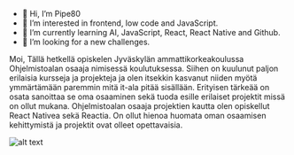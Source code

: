 - 👋 Hi, I’m Pipe80
- 👀 I’m interested in frontend, low code and JavaScript.
- 🌱 I’m currently learning AI, JavaScript, React, React Native and Github.
- 💞️ I’m looking for a new challenges.

Moi,
Tällä hetkellä opiskelen Jyväskylän ammattikorkeakoulussa Ohjelmistoalan osaaja nimisessä koulutuksessa. Siihen on kuulunut paljon erilaisia kursseja ja projekteja ja olen itsekkin kasvanut niiden myötä ymmärtämään paremmin mitä it-ala pitää sisällään. Erityisen tärkeää on osata sanoittaa se oma osaaminen sekä tuoda esille erilaiset projektit missä on ollut mukana. Ohjelmistoalan osaaja projektien kautta olen opiskellut React Nativea sekä Reactia. On ollut hienoa huomata oman osaamisen kehittymistä ja projektit ovat olleet opettavaisia.

![alt text](https://images.pexels.com/photos/301920/pexels-photo-301920.jpeg)
